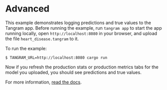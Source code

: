 # Advanced

This example demonstrates logging predictions and true values to the Tangram app. Before running the example, run `tangram app` to start the app running locally, open `http://localhost:8080` in your browser, and upload the file `heart_disease.tangram` to it.

To run the example:

```
$ TANGRAM_URL=http://localhost:8080 cargo run
```

Now if you refresh the production stats or production metrics tabs for the model you uploaded, you should see predictions and true values.

For more information, [read the docs](https://www.tangram.dev/docs).
